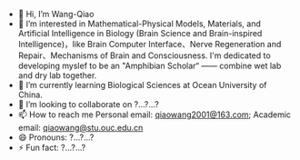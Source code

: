 - 👋 Hi, I’m Wang-Qiao 
- 👀 I’m interested in Mathematical-Physical Models, Materials, and Artificial Intelligence in Biology (Brain Science and Brain-inspired Intelligence)，like Brain Computer Interface、Nerve Regeneration and Repair、Mechanisms of Brain and Consciousness. I'm dedicated to developing myslef to be an "Amphibian Scholar“ —— combine wet lab and dry lab together.
- 🌱 I’m currently learning Biological Sciences at Ocean University of China.
- 💞️ I’m looking to collaborate on  ?...?...?
- 📫 How to reach me Personal email: qiaowang2001@163.com; Academic email: qiaowang@stu.ouc.edu.cn
- 😄 Pronouns: ?...?...?
- ⚡ Fun fact: ?...?...?

<!---
qiaowang2001/qiaowang2001 is a ✨ special ✨ repository because its `README.md` (this file) appears on your GitHub profile.
You can click the Preview link to take a look at your changes.
--->

